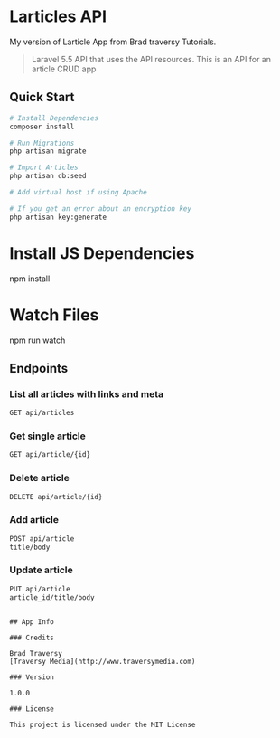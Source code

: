 # Larticles API
My version of Larticle App from Brad traversy Tutorials.
> Laravel 5.5 API that uses the API resources. This is an API for an article CRUD app

## Quick Start

``` bash
# Install Dependencies
composer install

# Run Migrations
php artisan migrate

# Import Articles
php artisan db:seed

# Add virtual host if using Apache

# If you get an error about an encryption key
php artisan key:generate
```
# Install JS Dependencies
npm install

# Watch Files
npm run watch

## Endpoints

### List all articles with links and meta
``` bash
GET api/articles
```
### Get single article
``` bash
GET api/article/{id}
```

### Delete article
``` bash
DELETE api/article/{id}
```

### Add article
``` bash
POST api/article
title/body
```

### Update article
``` bash
PUT api/article
article_id/title/body
```


```

## App Info

### Credits

Brad Traversy
[Traversy Media](http://www.traversymedia.com)

### Version

1.0.0

### License

This project is licensed under the MIT License
